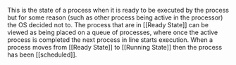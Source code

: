 This is the state of a process when it is ready to be executed by the process but for some reason (such as other process being active in the processor) the OS decided not to. The process that are in [[Ready State]] can be viewed as being placed on a queue of processes, where once the active process is completed the next process in line starts execution.
When a process moves from [[Ready State]] to [[Running State]] then the process has been [[scheduled]]. 